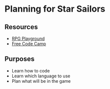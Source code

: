 # Planning for Star Sailors

## Resources
* [RPG Playground](http://rpgplayground.com/play/)
* [Free Code Camp](https://medium.freecodecamp.org/learning-javascript-by-making-a-game-4aca51ad9030)

## Purposes
* Learn how to code
* Learn which language to use
* Plan what will be in the game

